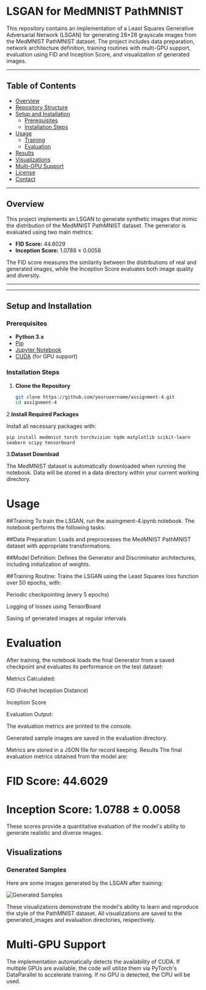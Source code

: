 # LSGAN for MedMNIST PathMNIST

This repository contains an implementation of a Least Squares Generative Adversarial Network (LSGAN) for generating 28×28 grayscale images from the MedMNIST PathMNIST dataset. The project includes data preparation, network architecture definition, training routines with multi-GPU support, evaluation using FID and Inception Score, and visualization of generated images.

---

## Table of Contents

- [Overview](#overview)
- [Repository Structure](#repository-structure)
- [Setup and Installation](#setup-and-installation)
  - [Prerequisites](#prerequisites)
  - [Installation Steps](#installation-steps)
- [Usage](#usage)
  - [Training](#training)
  - [Evaluation](#evaluation)
- [Results](#results)
- [Visualizations](#visualizations)
- [Multi-GPU Support](#multi-gpu-support)
- [License](#license)
- [Contact](#contact)

---

## Overview

This project implements an LSGAN to generate synthetic images that mimic the distribution of the MedMNIST PathMNIST dataset. The generator is evaluated using two main metrics:

- **FID Score:** 44.6029  
- **Inception Score:** 1.0788 ± 0.0058

The FID score measures the similarity between the distributions of real and generated images, while the Inception Score evaluates both image quality and diversity.

---
---

## Setup and Installation

### Prerequisites

- **Python 3.x**
- [Pip](https://pip.pypa.io/en/stable/installation/)
- [Jupyter Notebook](https://jupyter.org/install)
- [CUDA](https://developer.nvidia.com/cuda-downloads) (for GPU support)

### Installation Steps

1. **Clone the Repository**

   ```bash
   git clone https://github.com/yourusername/assignment-4.git
   cd assignment-4
2.**Install Required Packages**

Install all necessary packages with:
```
pip install medmnist torch torchvision tqdm matplotlib scikit-learn seaborn scipy tensorboard
```
3.**Dataset Download**

The MedMNIST dataset is automatically downloaded when running the notebook. Data will be stored in a data directory within your current working directory.
# **Usage**
##Training
To train the LSGAN, run the assingment-4.ipynb notebook. The notebook performs the following tasks:

##Data Preparation:
Loads and preprocesses the MedMNIST PathMNIST dataset with appropriate transformations.

##Model Definition:
Defines the Generator and Discriminator architectures, including initialization of weights.

##Training Routine:
Trains the LSGAN using the Least Squares loss function over 50 epochs, with:

Periodic checkpointing (every 5 epochs)

Logging of losses using TensorBoard

Saving of generated images at regular intervals

# **Evaluation**
After training, the notebook loads the final Generator from a saved checkpoint and evaluates its performance on the test dataset:

Metrics Calculated:

FID (Fréchet Inception Distance)

Inception Score

Evaluation Output:

The evaluation metrics are printed to the console.

Generated sample images are saved in the evaluation directory.

Metrics are stored in a JSON file for record keeping.
Results
The final evaluation metrics obtained from the model are:

# **FID Score: 44.6029**

# **Inception Score: 1.0788 ± 0.0058**

These scores provide a quantitative evaluation of the model's ability to generate realistic and diverse images.

## Visualizations

### Generated Samples
Here are some images generated by the LSGAN after training:

![Generated Samples](Generated_image.png)

These visualizations demonstrate the model's ability to learn and reproduce the style of the PathMNIST dataset.
All visualizations are saved to the generated_images and evaluation directories, respectively.

# Multi-GPU Support
The implementation automatically detects the availability of CUDA. If multiple GPUs are available, the code will utilize them via PyTorch's DataParallel to accelerate training. If no GPU is detected, the CPU will be used.

